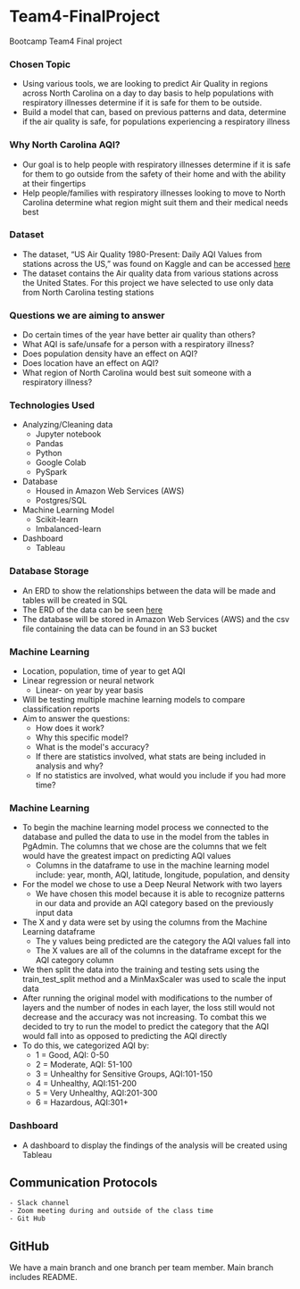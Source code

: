 # Team4-FinalProject
Bootcamp Team4 Final project

### Chosen Topic
* Using various tools, we are looking to predict Air Quality in regions across North Carolina on a day to day basis to help populations with respiratory illnesses determine if it is safe for them to be outside. 
* Build a model that can, based on previous patterns and data, determine if the air quality is safe, for populations experiencing a respiratory illness  

### Why North Carolina AQI?
* Our goal is to help people with respiratory illnesses determine if it is safe for them to go outside from the safety of their home and with the ability at their fingertips 
* Help people/families with respiratory illnesses looking to move to North Carolina determine what region might suit them and their medical needs best

### Dataset 
* The dataset, “US Air Quality 1980-Present: Daily AQI Values from stations across the US,”  was found on Kaggle and can be accessed [here](https://www.kaggle.com/datasets/calebreigada/us-air-quality-1980present)
* The dataset contains the Air quality data from various stations across the United States. For this project we have selected to use only data from North Carolina testing stations

### Questions we are aiming to answer
* Do certain times of the year have better air quality than others?
* What AQI is safe/unsafe for a person with a respiratory illness?
* Does population density have an effect on AQI?
* Does location have an effect on AQI?
* What region of North Carolina would best suit someone with a respiratory illness?

### Technologies Used
* Analyzing/Cleaning data
  * Jupyter notebook
  * Pandas 
  * Python
  * Google Colab
  * PySpark 
* Database 
  * Housed in Amazon Web Services (AWS)
  * Postgres/SQL
* Machine Learning Model
  * Scikit-learn
  * Imbalanced-learn 
* Dashboard 
  * Tableau 

### Database Storage 
* An ERD to show the relationships between the data will be made and tables will be created in SQL 
* The ERD of the data can be seen [here](https://github.com/Hanitapatel/Team4-FinalProject/blob/tgeis_database/Database_ERD%20Revised.png)
* The database will be stored in Amazon Web Services (AWS) and the csv file containing the data can be found in an S3 bucket 

### Machine Learning
* Location, population, time of year to get AQI
* Linear regression or neural network 
  * Linear- on year by year basis 
* Will be testing multiple machine learning models to compare classification reports 
* Aim to answer the questions:
   * How does it work?
   * Why this specific model?
   * What is the model's accuracy?
   * If there are statistics involved, what stats are being included in analysis and why?
   * If no statistics are involved, what would you include if you had more time?

### Machine Learning
* To begin the machine learning model process we connected to the database and pulled the data to use in the model from the tables in PgAdmin. The columns that we chose are the columns that we felt would have the greatest impact on predicting AQI values 
   * Columns in the dataframe to use in the machine learning model include: year, month, AQI, latitude, longitude, population, and density 
* For the model we chose to use a Deep Neural Network with two layers 
   * We have chosen this model because it is able to recognize patterns in our data and provide an AQI category based on the previously input data
* The X and y data were set by using the columns from the Machine Learning dataframe 
   * The y values being predicted are the category the AQI values fall into 
   * The X values are all of the columns in the dataframe except for the AQI category column
* We then split the data into the training and testing sets using the train_test_split method and a MinMaxScaler was used to scale the input data 
* After running the original model with modifications to the number of layers and the number of nodes in each layer, the loss still would not decrease and the accuracy was not increasing. To combat this we decided to try to run the model to predict the category that the AQI would fall into as opposed to predicting the AQI directly
* To do this, we categorized AQI by:
   * 1 = Good, AQI: 0-50
   * 2 = Moderate, AQI: 51-100
   * 3 = Unhealthy for Sensitive Groups, AQI:101-150
   * 4 = Unhealthy, AQI:151-200
   * 5 = Very Unhealthy, AQI:201-300
   * 6 = Hazardous, AQI:301+



### Dashboard 
* A dashboard to display the findings of the analysis  will be created using Tableau 

## Communication Protocols
    - Slack channel
    - Zoom meeting during and outside of the class time
    - Git Hub
    
## GitHub
   We have a main branch and one branch per team member. Main branch includes README.
